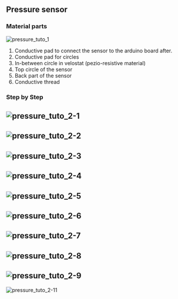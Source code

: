## Pressure sensor

### Material parts
![pressure_tuto_1](img_sources_tuto/tuto-pressure-1.png)
1. Conductive pad to connect the sensor to the arduino board after.
2. Conductive pad for circles
3. In-between circle in velostat (pezio-resistive material)
4. Top circle of the sensor
5. Back part of the sensor
6. Conductive thread

### Step by Step

![pressure_tuto_2-1](img_sources_tuto/pressure-step1.png)
--
![pressure_tuto_2-2](img_sources_tuto/pressure-step2.png)
--
![pressure_tuto_2-3](img_sources_tuto/pressure-step3.png)
--
![pressure_tuto_2-4](img_sources_tuto/pressure-step4.png)
--
![pressure_tuto_2-5](img_sources_tuto/pressure-step5.png)
--
![pressure_tuto_2-6](img_sources_tuto/pressure-step6.png)
--
![pressure_tuto_2-7](img_sources_tuto/pressure-step7.png)
--
![pressure_tuto_2-8](img_sources_tuto/pressure-step8.png)
--
![pressure_tuto_2-9](img_sources_tuto/pressure-step9.png)
--
![pressure_tuto_2-11](img_sources_tuto/pressure-step11.png)
